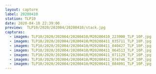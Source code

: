 ```yaml
---
layout: capture
label: 20200410
station: TLP10
date: 2020-04-10 22:39:00
preview:  TLP10/2020/202004/20200410/stack.jpg
capturas:
  - imagem: TLP10/2020/202004/20200410/M20200410_223900_TLP_10P.jpg
  - imagem: TLP10/2020/202004/20200410/M20200411_035711_TLP_10P.jpg
  - imagem: TLP10/2020/202004/20200410/M20200411_040427_TLP_10P.jpg
  - imagem: TLP10/2020/202004/20200410/M20200411_064513_TLP_10P.jpg
  - imagem: TLP10/2020/202004/20200410/M20200411_071129_TLP_10P.jpg
  - imagem: TLP10/2020/202004/20200410/M20200411_074746_TLP_10P.jpg
  - imagem: TLP10/2020/202004/20200410/M20200411_084001_TLP_10P.jpg
---
```

